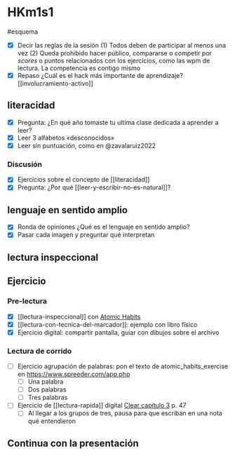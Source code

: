 # HKm1s1
#esquema

- [x] Decir las reglas de la sesión
      (1) Todos deben de participar al menos una vez
      (2) Queda prohibido hacer público, compararse o competir por *scores* o puntos relacionados con los ejercicios, como las wpm de lectura. La competencia es contigo mismo
- [x] Repaso ¿Cuál es el hack más importante de aprendizaje? [[involucramiento-activo]]

## literacidad

- [x] Pregunta: ¿En qué año tomaste tu ultima clase dedicada a aprender a leer?
- [x] Leer 3 alfabetos «desconocidos»
- [x] Leer sin puntuación, como en @zavalaruiz2022

### Discusión

- [x] Ejercicios sobre el concepto de [[literacidad]]
- [x] Pregunta: ¿Por qué [[leer-y-escribir-no-es-natural]]?

## lenguaje en sentido amplio 

- [x] Ronda de opiniones ¿Qué es el lenguaje en sentido amplio?
- [x] Pasar cada imagen y preguntar qué interpretan

## lectura inspeccional

## Ejercicio

### Pre-lectura

- [x] [[lectura-inspeccional]] con [Atomic Habits](file://Users/sabhz/Downloads/Atomic-Habits.pdf) 
- [x] [[lectura-con-tecnica-del-marcador]]: ejemplo con libro físico
- [x] Ejercicio digital: compartir pantalla, guiar con dibujos sobre el archivo

### Lectura de corrido

- [ ] Ejercicio agrupación de palabras: pon el texto de atomic_habits_exercise en https://www.spreeder.com/app.php
    - [ ] Una palabra 
    - [ ] Dos palabras
    - [ ] Tres palabras
- [ ] Ejercicio de [[lectura-rapida]] digital [Clear capítulo 3](file:///Users/sabhz/Downloads/clear-atomic-habits.pdf) p. 47
    - [ ] Al llegar a los grupos de tres, pausa para que escriban en una nota qué entendieron
## Continua con la presentación
